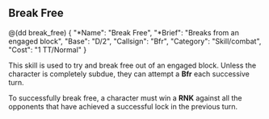 ## Break Free 

@(dd break_free)
{ 
  "*Name": "Break Free",
  "*Brief": "Breaks from an engaged block",
  "Base": "D/2",
  "Callsign": "Bfr",
  "Category": "Skill/combat",
  "Cost": "1 TT/Normal"
}

This skill is used to try and break free out of an engaged block.
Unless the character is completely subdue, they can attempt a **Bfr**
each successive turn.

To successfully break free, a character must win a **RNK** against 
all the opponents that have achieved a successful lock in the previous turn.

